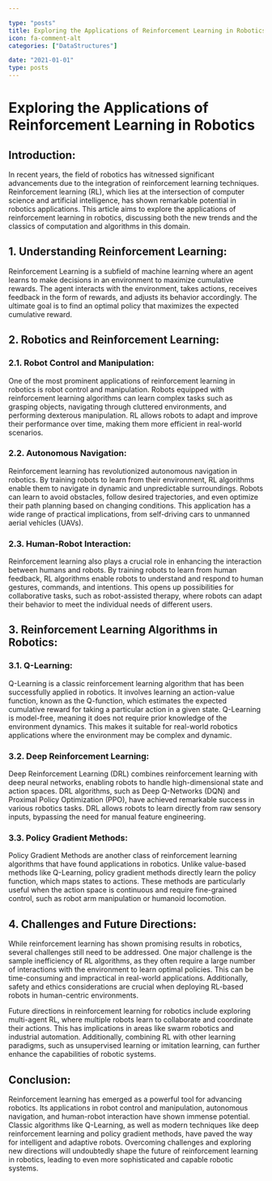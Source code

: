 ```yaml
---

type: "posts"
title: Exploring the Applications of Reinforcement Learning in Robotics
icon: fa-comment-alt
categories: ["DataStructures"]

date: "2021-01-01"
type: posts
---
```





# Exploring the Applications of Reinforcement Learning in Robotics

## Introduction:
In recent years, the field of robotics has witnessed significant advancements due to the integration of reinforcement learning techniques. Reinforcement learning (RL), which lies at the intersection of computer science and artificial intelligence, has shown remarkable potential in robotics applications. This article aims to explore the applications of reinforcement learning in robotics, discussing both the new trends and the classics of computation and algorithms in this domain.

## 1. Understanding Reinforcement Learning:
Reinforcement Learning is a subfield of machine learning where an agent learns to make decisions in an environment to maximize cumulative rewards. The agent interacts with the environment, takes actions, receives feedback in the form of rewards, and adjusts its behavior accordingly. The ultimate goal is to find an optimal policy that maximizes the expected cumulative reward.

## 2. Robotics and Reinforcement Learning:
### 2.1. Robot Control and Manipulation:
One of the most prominent applications of reinforcement learning in robotics is robot control and manipulation. Robots equipped with reinforcement learning algorithms can learn complex tasks such as grasping objects, navigating through cluttered environments, and performing dexterous manipulation. RL allows robots to adapt and improve their performance over time, making them more efficient in real-world scenarios.

### 2.2. Autonomous Navigation:
Reinforcement learning has revolutionized autonomous navigation in robotics. By training robots to learn from their environment, RL algorithms enable them to navigate in dynamic and unpredictable surroundings. Robots can learn to avoid obstacles, follow desired trajectories, and even optimize their path planning based on changing conditions. This application has a wide range of practical implications, from self-driving cars to unmanned aerial vehicles (UAVs).

### 2.3. Human-Robot Interaction:
Reinforcement learning also plays a crucial role in enhancing the interaction between humans and robots. By training robots to learn from human feedback, RL algorithms enable robots to understand and respond to human gestures, commands, and intentions. This opens up possibilities for collaborative tasks, such as robot-assisted therapy, where robots can adapt their behavior to meet the individual needs of different users.

## 3. Reinforcement Learning Algorithms in Robotics:
### 3.1. Q-Learning:
Q-Learning is a classic reinforcement learning algorithm that has been successfully applied in robotics. It involves learning an action-value function, known as the Q-function, which estimates the expected cumulative reward for taking a particular action in a given state. Q-Learning is model-free, meaning it does not require prior knowledge of the environment dynamics. This makes it suitable for real-world robotics applications where the environment may be complex and dynamic.

### 3.2. Deep Reinforcement Learning:
Deep Reinforcement Learning (DRL) combines reinforcement learning with deep neural networks, enabling robots to handle high-dimensional state and action spaces. DRL algorithms, such as Deep Q-Networks (DQN) and Proximal Policy Optimization (PPO), have achieved remarkable success in various robotics tasks. DRL allows robots to learn directly from raw sensory inputs, bypassing the need for manual feature engineering.

### 3.3. Policy Gradient Methods:
Policy Gradient Methods are another class of reinforcement learning algorithms that have found applications in robotics. Unlike value-based methods like Q-Learning, policy gradient methods directly learn the policy function, which maps states to actions. These methods are particularly useful when the action space is continuous and require fine-grained control, such as robot arm manipulation or humanoid locomotion.

## 4. Challenges and Future Directions:
While reinforcement learning has shown promising results in robotics, several challenges still need to be addressed. One major challenge is the sample inefficiency of RL algorithms, as they often require a large number of interactions with the environment to learn optimal policies. This can be time-consuming and impractical in real-world applications. Additionally, safety and ethics considerations are crucial when deploying RL-based robots in human-centric environments.

Future directions in reinforcement learning for robotics include exploring multi-agent RL, where multiple robots learn to collaborate and coordinate their actions. This has implications in areas like swarm robotics and industrial automation. Additionally, combining RL with other learning paradigms, such as unsupervised learning or imitation learning, can further enhance the capabilities of robotic systems.

## Conclusion:
Reinforcement learning has emerged as a powerful tool for advancing robotics. Its applications in robot control and manipulation, autonomous navigation, and human-robot interaction have shown immense potential. Classic algorithms like Q-Learning, as well as modern techniques like deep reinforcement learning and policy gradient methods, have paved the way for intelligent and adaptive robots. Overcoming challenges and exploring new directions will undoubtedly shape the future of reinforcement learning in robotics, leading to even more sophisticated and capable robotic systems.